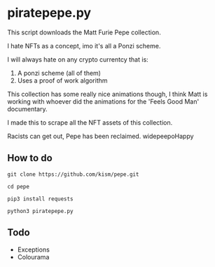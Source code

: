 # piratepepe.py

This script downloads the Matt Furie Pepe collection.

I hate NFTs as a concept, imo it's all a Ponzi scheme.

I will always hate on any crypto currentcy that is:
1. A ponzi scheme (all of them)
2. Uses a proof of work algorithm

This collection has some really nice animations though, I think Matt is working with whoever did the animations for the 'Feels Good Man' documentary.

I made this to scrape all the NFT assets of this collection.

Racists can get out, Pepe has been reclaimed. widepeepoHappy

## How to do

`git clone https://github.com/kism/pepe.git`

`cd pepe`

`pip3 install requests`

`python3 piratepepe.py`

## Todo

* Exceptions
* Colourama
